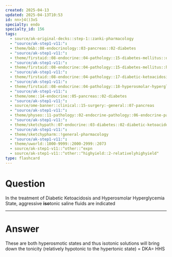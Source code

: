```yaml
---
created: 2025-04-13
updated: 2025-04-13T10:53
id: nn>}4()3xS
specialty: endo
specialty_id: 156
tags:
  - source/ak-original-decks::step-1::zanki-pharmacology
  - "source/ak-step1-v11:": 
  - theme/b&b::08-endocrinology::03-pancreas::02-diabetes
  - "source/ak-step1-v11:": 
  - theme/firstaid::08-endocrine::04-pathology::15-diabetes-mellitus::diabetic-ketoacidosis
  - "source/ak-step1-v11:": 
  - theme/firstaid::08-endocrine::04-pathology::15-diabetes-mellitus::hyperosmolar-hyperglycemic-state
  - "source/ak-step1-v11:": 
  - theme/firstaid::08-endocrine::04-pathology::17-diabetic-ketoacidosis
  - "source/ak-step1-v11:": 
  - theme/firstaid::08-endocrine::04-pathology::18-hyperosmolar-hyperglycemic-state
  - "source/ak-step1-v11:": 
  - theme/ome::14-endocrine::05-pancreas::02-diabetes
  - "source/ak-step1-v11:": 
  - source/ome-banner::clinical::15-surgery:-general::07-pancreas
  - "source/ak-step1-v11:": 
  - theme/physeo::11-pathology::02-endocrine-pathology::06-endocrine-pancreas
  - "source/ak-step1-v11:": 
  - theme/sketchypath::07-endocrine::03-diabetes::02-diabetic-ketoacidosis-(dka)-&-hyperosmolar-hyperglycemic-state-(hhs)
  - "source/ak-step1-v11:": 
  - theme/sketchypharm::!general-pharmacology
  - "source/ak-step1-v11:": 
  - theme/uworld::1000-9999::2000-2999::2073
  - source/ak-step1-v11::^other::^expn
  - source/ak-step1-v11::^other::^highyield::2-relativelyhighyield"
type: flashcard
---
```


# Question
In the treatment of Diabetic Ketoacidosis and Hyperosmolar Hyperglycemia State, aggressive **iso**tonic saline fluids are indicated

---

# Answer
These are both hyperosmotic states and thus isotonic solutions will bring down the tonicity (relatively hypotonic to the hypertonic state)   = DKA= HHS